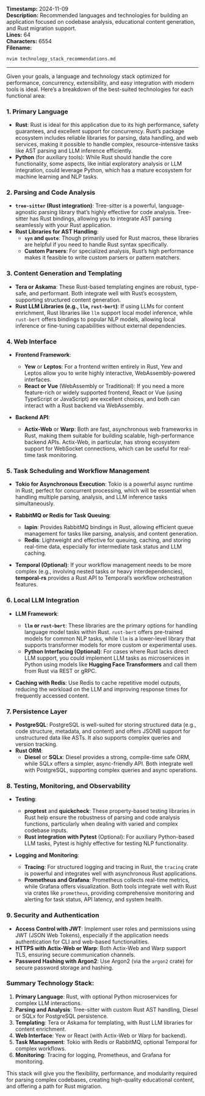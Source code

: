 **Timestamp:** 2024-11-09  
**Description:** Recommended languages and technologies for building an application focused on codebase analysis, educational content generation, and Rust migration support.  
**Lines:** 64  
**Characters:** 6554  
**Filename:**
```bash
nvim technology_stack_recommendations.md
```

---

Given your goals, a language and technology stack optimized for performance, concurrency, extensibility, and easy integration with modern tools is ideal. Here’s a breakdown of the best-suited technologies for each functional area:

### 1. **Primary Language**

   - **Rust**: Rust is ideal for this application due to its high performance, safety guarantees, and excellent support for concurrency. Rust’s package ecosystem includes reliable libraries for parsing, data handling, and web services, making it possible to handle complex, resource-intensive tasks like AST parsing and LLM inference efficiently.
   - **Python** (for auxiliary tools): While Rust should handle the core functionality, some aspects, like initial exploratory analysis or LLM integration, could leverage Python, which has a mature ecosystem for machine learning and NLP tasks.

### 2. **Parsing and Code Analysis**

   - **`tree-sitter` (Rust integration)**: Tree-sitter is a powerful, language-agnostic parsing library that’s highly effective for code analysis. Tree-sitter has Rust bindings, allowing you to integrate AST parsing seamlessly with your Rust application.
   - **Rust Libraries for AST Handling**:
     - **`syn` and `quote`**: Though primarily used for Rust macros, these libraries are helpful if you need to handle Rust syntax specifically.
     - **Custom Parsers**: For specialized analysis, Rust’s high performance makes it feasible to write custom parsers or pattern matchers.

### 3. **Content Generation and Templating**

   - **Tera or Askama**: These Rust-based templating engines are robust, type-safe, and performant. Both integrate well with Rust’s ecosystem, supporting structured content generation.
   - **Rust LLM Libraries (e.g., `llm`, `rust-bert`)**: If using LLMs for content enrichment, Rust libraries like `llm` support local model inference, while `rust-bert` offers bindings to popular NLP models, allowing local inference or fine-tuning capabilities without external dependencies.

### 4. **Web Interface**

   - **Frontend Framework**:
     - **Yew** or **Leptos**: For a frontend written entirely in Rust, Yew and Leptos allow you to write highly interactive, WebAssembly-powered interfaces.
     - **React or Vue** (WebAssembly or Traditional): If you need a more feature-rich or widely supported frontend, React or Vue (using TypeScript or JavaScript) are excellent choices, and both can interact with a Rust backend via WebAssembly.

   - **Backend API**:
     - **Actix-Web** or **Warp**: Both are fast, asynchronous web frameworks in Rust, making them suitable for building scalable, high-performance backend APIs. Actix-Web, in particular, has strong ecosystem support for WebSocket connections, which can be useful for real-time task monitoring.

### 5. **Task Scheduling and Workflow Management**

   - **Tokio for Asynchronous Execution**: Tokio is a powerful async runtime in Rust, perfect for concurrent processing, which will be essential when handling multiple parsing, analysis, and LLM inference tasks simultaneously.
   - **RabbitMQ or Redis for Task Queuing**:
     - **lapin**: Provides RabbitMQ bindings in Rust, allowing efficient queue management for tasks like parsing, analysis, and content generation.
     - **Redis**: Lightweight and effective for queuing, caching, and storing real-time data, especially for intermediate task status and LLM caching.

   - **Temporal (Optional)**: If your workflow management needs to be more complex (e.g., involving nested tasks or heavy interdependencies), **temporal-rs** provides a Rust API to Temporal’s workflow orchestration features.

### 6. **Local LLM Integration**

   - **LLM Framework**:
     - **`llm` or `rust-bert`**: These libraries are the primary options for handling language model tasks within Rust. `rust-bert` offers pre-trained models for common NLP tasks, while `llm` is a lower-level library that supports transformer models for more custom or experimental uses.
     - **Python Interfacing (Optional)**: For cases where Rust lacks direct LLM support, you could implement LLM tasks as microservices in Python using models like **Hugging Face Transformers** and call them from Rust via REST or gRPC.

   - **Caching with Redis**: Use Redis to cache repetitive model outputs, reducing the workload on the LLM and improving response times for frequently accessed content.

### 7. **Persistence Layer**

   - **PostgreSQL**: PostgreSQL is well-suited for storing structured data (e.g., code structure, metadata, and content) and offers JSONB support for unstructured data like ASTs. It also supports complex queries and version tracking.
   - **Rust ORM**:
     - **Diesel** or **SQLx**: Diesel provides a strong, compile-time safe ORM, while SQLx offers a simpler, async-friendly API. Both integrate well with PostgreSQL, supporting complex queries and async operations.

### 8. **Testing, Monitoring, and Observability**

   - **Testing**:
     - **proptest** and **quickcheck**: These property-based testing libraries in Rust help ensure the robustness of parsing and code analysis functions, particularly when dealing with varied and complex codebase inputs.
     - **Rust integration with Pytest** (Optional): For auxiliary Python-based LLM tasks, Pytest is highly effective for testing NLP functionality.

   - **Logging and Monitoring**:
     - **Tracing**: For structured logging and tracing in Rust, the `tracing` crate is powerful and integrates well with asynchronous Rust applications.
     - **Prometheus and Grafana**: Prometheus collects real-time metrics, while Grafana offers visualization. Both tools integrate well with Rust via crates like `prometheus`, providing comprehensive monitoring and alerting for task status, API latency, and system health.

### 9. **Security and Authentication**

   - **Access Control with JWT**: Implement user roles and permissions using JWT (JSON Web Tokens), especially if the application needs authentication for CLI and web-based functionalities.
   - **HTTPS with Actix-Web or Warp**: Both Actix-Web and Warp support TLS, ensuring secure communication channels.
   - **Password Hashing with Argon2**: Use Argon2 (via the `argon2` crate) for secure password storage and hashing.

### Summary Technology Stack:

1. **Primary Language**: Rust, with optional Python microservices for complex LLM interactions.
2. **Parsing and Analysis**: Tree-sitter with custom Rust AST handling, Diesel or SQLx for PostgreSQL persistence.
3. **Templating**: Tera or Askama for templating, with Rust LLM libraries for content enrichment.
4. **Web Interface**: Yew or React (with Actix-Web or Warp for backend).
5. **Task Management**: Tokio with Redis or RabbitMQ, optional Temporal for complex workflows.
6. **Monitoring**: Tracing for logging, Prometheus, and Grafana for monitoring.

This stack will give you the flexibility, performance, and modularity required for parsing complex codebases, creating high-quality educational content, and offering a path for Rust migration.
